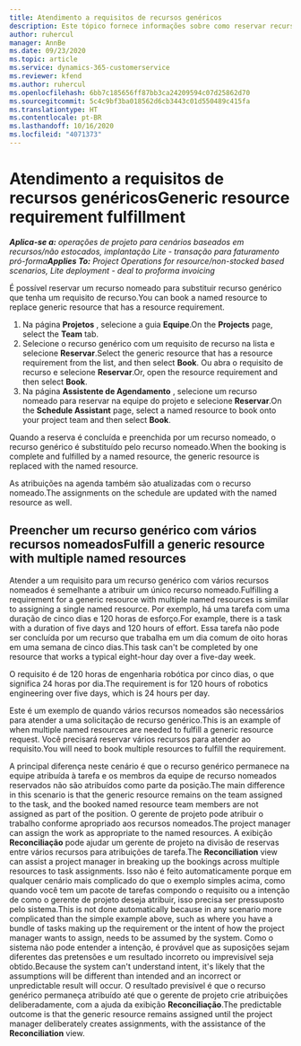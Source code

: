 ```yaml
---
title: Atendimento a requisitos de recursos genéricos
description: Este tópico fornece informações sobre como reservar recursos nomeados para um requisito de recurso genérico.
author: ruhercul
manager: AnnBe
ms.date: 09/23/2020
ms.topic: article
ms.service: dynamics-365-customerservice
ms.reviewer: kfend
ms.author: ruhercul
ms.openlocfilehash: 6bb7c185656ff87bb3ca24209594c07d25862d70
ms.sourcegitcommit: 5c4c9bf3ba018562d6cb3443c01d550489c415fa
ms.translationtype: HT
ms.contentlocale: pt-BR
ms.lasthandoff: 10/16/2020
ms.locfileid: "4071373"
---
```

# <a name="generic-resource-requirement-fulfillment"></a><span data-ttu-id="f9a74-103">Atendimento a requisitos de recursos genéricos</span><span class="sxs-lookup"><span data-stu-id="f9a74-103">Generic resource requirement fulfillment</span></span>

<span data-ttu-id="f9a74-104">_**Aplica-se a:** operações de projeto para cenários baseados em recursos/não estocados, implantação Lite - transação para faturamento pró-forma_</span><span class="sxs-lookup"><span data-stu-id="f9a74-104">_**Applies To:** Project Operations for resource/non-stocked based scenarios, Lite deployment - deal to proforma invoicing_</span></span>

<span data-ttu-id="f9a74-105">É possível reservar um recurso nomeado para substituir recurso genérico que tenha um requisito de recurso.</span><span class="sxs-lookup"><span data-stu-id="f9a74-105">You can book a named resource to replace generic resource that has a resource requirement.</span></span>

1. <span data-ttu-id="f9a74-106">Na página **Projetos** , selecione a guia **Equipe**.</span><span class="sxs-lookup"><span data-stu-id="f9a74-106">On the **Projects** page, select the **Team** tab.</span></span>
2. <span data-ttu-id="f9a74-107">Selecione o recurso genérico com um requisito de recurso na lista e selecione **Reservar**.</span><span class="sxs-lookup"><span data-stu-id="f9a74-107">Select the generic resource that has a resource requirement from the list, and then select **Book**.</span></span> <span data-ttu-id="f9a74-108">Ou abra o requisito de recurso e selecione **Reservar**.</span><span class="sxs-lookup"><span data-stu-id="f9a74-108">Or, open the resource requirement and then select **Book**.</span></span>
3. <span data-ttu-id="f9a74-109">Na página **Assistente de Agendamento** , selecione um recurso nomeado para reservar na equipe do projeto e selecione **Reservar**.</span><span class="sxs-lookup"><span data-stu-id="f9a74-109">On the **Schedule Assistant** page, select a named resource to book onto your project team and then select **Book**.</span></span>

<span data-ttu-id="f9a74-110">Quando a reserva é concluída e preenchida por um recurso nomeado, o recurso genérico é substituído pelo recurso nomeado.</span><span class="sxs-lookup"><span data-stu-id="f9a74-110">When the booking is complete and fulfilled by a named resource, the generic resource is replaced with the named resource.</span></span>

<span data-ttu-id="f9a74-111">As atribuições na agenda também são atualizadas com o recurso nomeado.</span><span class="sxs-lookup"><span data-stu-id="f9a74-111">The assignments on the schedule are updated with the named resource as well.</span></span>

## <a name="fulfill-a-generic-resource-with-multiple-named-resources"></a><span data-ttu-id="f9a74-112">Preencher um recurso genérico com vários recursos nomeados</span><span class="sxs-lookup"><span data-stu-id="f9a74-112">Fulfill a generic resource with multiple named resources</span></span>
<span data-ttu-id="f9a74-113">Atender a um requisito para um recurso genérico com vários recursos nomeados é semelhante a atribuir um único recurso nomeado.</span><span class="sxs-lookup"><span data-stu-id="f9a74-113">Fulfilling a requirement for a generic resource with multiple named resources is similar to assigning a single named resource.</span></span> <span data-ttu-id="f9a74-114">Por exemplo, há uma tarefa com uma duração de cinco dias e 120 horas de esforço.</span><span class="sxs-lookup"><span data-stu-id="f9a74-114">For example, there is a task with a duration of five days and 120 hours of effort.</span></span> <span data-ttu-id="f9a74-115">Essa tarefa não pode ser concluída por um recurso que trabalha em um dia comum de oito horas em uma semana de cinco dias.</span><span class="sxs-lookup"><span data-stu-id="f9a74-115">This task can't be completed by one resource that works a typical eight-hour day over a five-day week.</span></span> 

<span data-ttu-id="f9a74-116">O requisito é de 120 horas de engenharia robótica por cinco dias, o que significa 24 horas por dia.</span><span class="sxs-lookup"><span data-stu-id="f9a74-116">The requirement is for 120 hours of robotics engineering over five days, which is 24 hours per day.</span></span>

<span data-ttu-id="f9a74-117">Este é um exemplo de quando vários recursos nomeados são necessários para atender a uma solicitação de recurso genérico.</span><span class="sxs-lookup"><span data-stu-id="f9a74-117">This is an example of when multiple named resources are needed to fulfill a generic resource request.</span></span> <span data-ttu-id="f9a74-118">Você precisará reservar vários recursos para atender ao requisito.</span><span class="sxs-lookup"><span data-stu-id="f9a74-118">You will need to book multiple resources to fulfill the requirement.</span></span>

<span data-ttu-id="f9a74-119">A principal diferença neste cenário é que o recurso genérico permanece na equipe atribuída à tarefa e os membros da equipe de recurso nomeados reservados não são atribuídos como parte da posição.</span><span class="sxs-lookup"><span data-stu-id="f9a74-119">The main difference in this scenario is that the generic resource remains on the team assigned to the task, and the booked named resource team members are not assigned as part of the position.</span></span> <span data-ttu-id="f9a74-120">O gerente de projeto pode atribuir o trabalho conforme apropriado aos recursos nomeados.</span><span class="sxs-lookup"><span data-stu-id="f9a74-120">The project manager can assign the work as appropriate to the named resources.</span></span> <span data-ttu-id="f9a74-121">A exibição **Reconciliação** pode ajudar um gerente de projeto na divisão de reservas entre vários recursos para atribuições de tarefa.</span><span class="sxs-lookup"><span data-stu-id="f9a74-121">The **Reconciliation** view can assist a project manager in breaking up the bookings across multiple resources to task assignments.</span></span> <span data-ttu-id="f9a74-122">Isso não é feito automaticamente porque em qualquer cenário mais complicado do que o exemplo simples acima, como quando você tem um pacote de tarefas compondo o requisito ou a intenção de como o gerente de projeto deseja atribuir, isso precisa ser pressuposto pelo sistema.</span><span class="sxs-lookup"><span data-stu-id="f9a74-122">This is not done automatically because in any scenario more complicated than the simple example above, such as where you have a bundle of tasks making up the requirement or the intent of how the project manager wants to assign, needs to be assumed by the system.</span></span> <span data-ttu-id="f9a74-123">Como o sistema não pode entender a intenção, é provável que as suposições sejam diferentes das pretensões e um resultado incorreto ou imprevisível seja obtido.</span><span class="sxs-lookup"><span data-stu-id="f9a74-123">Because the system can't understand intent, it's likely that the assumptions will be different than intended and an incorrect or unpredictable result will occur.</span></span> <span data-ttu-id="f9a74-124">O resultado previsível é que o recurso genérico permaneça atribuído até que o gerente de projeto crie atribuições deliberadamente, com a ajuda da exibição **Reconciliação**.</span><span class="sxs-lookup"><span data-stu-id="f9a74-124">The predictable outcome is that the generic resource remains assigned until the project manager deliberately creates assignments, with the assistance of the **Reconciliation** view.</span></span>


